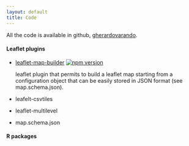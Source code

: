 ```yaml
---
layout: default
title: Code
---
```


All the code is available in github, [gherardovarando](https://github.com/gherardovarando?tab=repositories).  

#### Leaflet plugins

- [leaflet-map-builder](https://github.com/gherardovarando/leaflet-map-builder)
   [![npm version](https://badge.fury.io/js/leaflet-map-builder.svg)](https://badge.fury.io/js/leaflet-map-builder)

   leaflet plugin that permits to build a leaflet map starting from a configuration object that can be easily stored in JSON format    (see map.schema.json). 

- leafelt-csvtiles

- leaflet-multilevel 

- map.schema.json 

#### R packages


#### 
